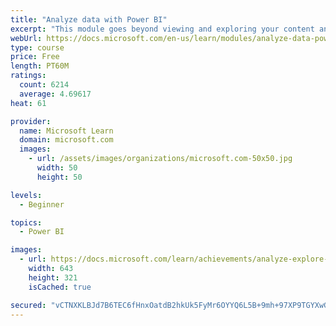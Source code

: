 ```yaml
---
title: "Analyze data with Power BI"
excerpt: "This module goes beyond viewing and exploring your content and explains how to interact with it by working with reports and dashboards to uncover and share new business insights."
webUrl: https://docs.microsoft.com/en-us/learn/modules/analyze-data-power-bi/
type: course
price: Free
length: PT60M
ratings:
  count: 6214
  average: 4.69617
heat: 61

provider:
  name: Microsoft Learn
  domain: microsoft.com
  images:
    - url: /assets/images/organizations/microsoft.com-50x50.jpg
      width: 50
      height: 50

levels:
  - Beginner

topics:
  - Power BI

images:
  - url: https://docs.microsoft.com/learn/achievements/analyze-explore-data-power-bi-social.png
    width: 643
    height: 321
    isCached: true

secured: "vCTNXKLBJd7B6TEC6fHnxOatdB2hkUk5FyMr6OYYQ6L5B+9mh+97XP9TGYXwGD5fySLQQF2PNrgKGQCu7TAWnz9KdeqZVZFjWd4+3zu+YY7LJiu/4Y9SgFcwAv+QPpJ8ZCMD1uPWAhWWic57L4EF13niebVrcDX5GYaxQwAZXg05WQFAuH8eDw6x89JVWo9uxwE8Hh5angGIiupPGWrDiAU1FpdC64W9zz4yxBB32jFxeUo4cyWsM8x1+ZS6Wjm8+AT9DSoB4pezXkuQZ91akJZDfnvqFd4uyfUs8cFmaRXZrZypugRjm20oLZ0HY+IDArv8glNY6G5mSah37Xs71wPhpjdqpJkRg2Bo30wg5ioB1irGbhVGqMiFojqXc6gBBcslgRe4otLCz8SwFfTswTGm9Dv6hCBm6P6sxiv0bvU=;wjKeB8xJ0/OOFWQYfCifRQ=="
---
```



